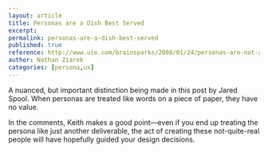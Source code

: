 ```yaml
---
layout: article
title: Personas are a Dish Best Served
excerpt: 
permalink: personas-are-a-dish-best-served
published: true
reference: http://www.uie.com/brainsparks/2008/01/24/personas-are-not-a-document/
author: Nathan Ziarek
categories: [persona,ux]
---
```



A nuanced, but important distinction being made in this post by Jared Spool. When personas are treated like words on a piece of paper, they have no value.

In the comments, Keith makes a good point—even if you end up treating the persona like just another deliverable, the act of creating these not-quite-real people will have hopefully guided your design decisions.